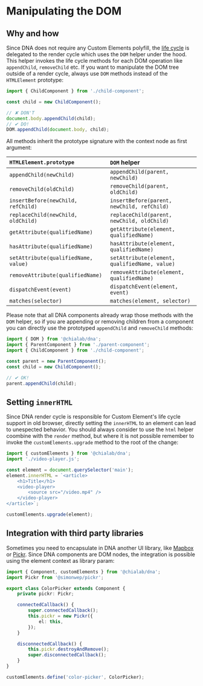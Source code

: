 # Manipulating the DOM

## Why and how

Since DNA does not require any Custom Elements polyfill, the [life cycle](./life-cycle) is delegated to the render cycle which uses the `DOM` helper under the hood. This helper invokes the life cycle methods for each DOM operation like `appendChild`, `removeChild` etc.
If you want to manipulate the DOM tree outside of a render cycle, always use `DOM` methods instead of the `HTMLElement` prototype:

```ts
import { ChildComponent } from './child-component';

const child = new ChildComponent();

// ✘ DON'T
document.body.appendChild(child);
// ✔︎ DO!
DOM.appendChild(document.body, child);
```

All methods inherit the prototype signature with the context node as first argument:

| `HTMLElement.prototype` | `DOM` helper |
| :------------------- | :------------ |
| `appendChild(newChild)` | `appendChild(parent, newChild)` |
| `removeChild(oldChild)` | `removeChild(parent, oldChild)` |
| `insertBefore(newChild, refChild)` | `insertBefore(parent, newChild, refChild)` |
| `replaceChild(newChild, oldChild)` | `replaceChild(parent, newChild, oldChild)` |
| `getAttribute(qualifiedName)` | `getAttribute(element, qualifiedName)` |
| `hasAttribute(qualifiedName)` | `hasAttribute(element, qualifiedName)` |
| `setAttribute(qualifiedName, value)` | `setAttribute(element, qualifiedName, value)` |
| `removeAttribute(qualifiedName)` | `removeAttribute(element, qualifiedName)` |
| `dispatchEvent(event)` | `dispatchEvent(element, event)` |
| `matches(selector)` | `matches(element, selector)` |

<aside class="note">

Please note that all DNA components already wrap those methods with the `DOM` helper, so if you are appending or removing children from a component you can directly use the prototyped `appendChild` and `removeChild` methods:

```ts
import { DOM } from '@chialab/dna';
import { ParentComponent } from './parent-component';
import { ChildComponent } from './child-component';

const parent = new ParentComponent();
const child = new ChildComponent();

// ✔︎ OK!
parent.appendChild(child);

```

</aside>

## Setting `innerHTML`

Since DNA render cycle is responsible for Custom Element's life cycle support in old browser, directly setting the `innerHTML` to an element can lead to unespected behavior. You should always consider to use the `html` helper coombine with the `render` method, but where it is not possible remember to invoke the `customElements.upgrade` method to the root of the change:

```ts
import { customElements } from '@chialab/dna';
import './video-player.js';

const element = document.querySelector('main');
element.innerHTML = `<article>
    <h1>Title</h1>
    <video-player>
        <source src="/video.mp4" />
    </video-player>
</article>`;

customElements.upgrade(element);
```

## Integration with third party libraries

Sometimes you need to encapsulate in DNA another UI library, like [Mapbox](https://github.com/mapbox/mapbox-gl-js) or [Pickr](https://github.com/Simonwep/pickr). Since DNA components are DOM nodes, the integration is possible using the element context as library param:

```ts
import { Component, customElements } from '@chialab/dna';
import Pickr from '@simonwep/pickr';

export class ColorPicker extends Component {
    private pickr: Pickr;

    connectedCallback() {
        super.connectedCallback();
        this.pickr = new Pickr({
            el: this,
        });
    }

    disconnectedCallback() {
        this.pickr.destroyAndRemove();
        super.disconnectedCallback();
    }
}

customElements.define('color-picker', ColorPicker);
```

